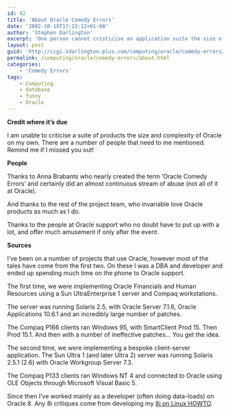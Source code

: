 ```yaml
---
id: 82
title: 'About Oracle Comedy Errors'
date: '2002-10-19T17:23:12+01:00'
author: 'Stephen Darlington'
excerpt: 'One person cannot cristicise an application suite the size of Oracle alone. This page credits those who have contributed. '
layout: post
guid: 'http://ccgi.sdarlington.plus.com/computing/oracle/comedy-errors/about-oracle-comedy-errors.html'
permalink: /computing/oracle/comedy-errors/about.html
categories:
    - 'Comedy Errors'
tags:
    - Computing
    - database
    - funny
    - Oracle
---
```


**Credit where it’s due**

I am unable to criticise a suite of products the size and complexity of Oracle on my own. There are a number of people that need to me mentioned. Remind me if I missed you out!

**People**

Thanks to Anna Brabants who nearly created the term ‘Oracle Comedy Errors’ and certainly did an almost continuous stream of abuse (not all of it at Oracle).

And thanks to the rest of the project team, who invariable love Oracle products as much as I do.

Thanks to the people at Oracle support who no doubt have to put up with a lot, and offer much amusement if only after the event.

**Sources**

I’ve been on a number of projects that use Oracle, however most of the tales have come from the first two. On these I was a DBA and developer and ended up spending much time on the phone to Oracle support.

The first time, we were implementing Oracle Financials and Human Resources using a Sun UltraEnterprise 1 server and Compaq workstations.

The server was running Solaris 2.5, with Oracle Server 7.1.6, Oracle Applications 10.6.1 and an incredibly large number of patches.

The Compaq P166 clients ran Windows 95, with SmartClient Prod 15. Then Prod 15.1. And then with a number of ineffective patches… You get the idea.

The second time, we were implementing a bespoke client-server application. The Sun Ultra 1 (and later Ultra 2) server was running Solaris 2.5.1 (2.6) with Oracle Workgroup Server 7.3.

The Compaq P133 clients ran Windows NT 4 and connected to Oracle using OLE Objects through Microsoft Visual Basic 5.

Since then I’ve worked mainly as a developer (often doing data-loads) on Oracle 8. Any 8i critiques come from developing my [8i on Linux HOWTO](/computing/oracle/oracle-howto/).